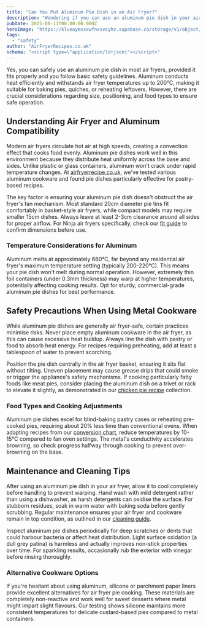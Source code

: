 ```yaml
---
title: "Can You Put Aluminum Pie Dish in an Air Fryer?"
description: "Wondering if you can use an aluminum pie dish in your air fryer? Learn safety tips, risks, and best practices for air frying with metal pans."
pubDate: 2025-08-11T00:00:00.000Z
heroImage: "https://klueoymssxwfnxsvcyhv.supabase.co/storage/v1/object/public/md/can-you-put-aluminum-pie-dish-in-an-air-fryer-da7ea5d7.png"
tags:
  - "safety"
author: "AirFryerRecipes.co.uk"
schema: "<script type=\"application/ld+json\"></script>"
---
```


<p>Yes, you can safely use an aluminum pie dish in most air fryers, provided it fits properly and you follow basic safety guidelines. Aluminum conducts heat efficiently and withstands air fryer temperatures up to 200°C, making it suitable for baking pies, quiches, or reheating leftovers. However, there are crucial considerations regarding size, positioning, and food types to ensure safe operation.</p>

<h2>Understanding Air Fryer and Aluminum Compatibility</h2>
<p>Modern air fryers circulate hot air at high speeds, creating a convection effect that cooks food evenly. Aluminum pie dishes work well in this environment because they distribute heat uniformly across the base and sides. Unlike plastic or glass containers, aluminum won't crack under rapid temperature changes. At <a href=https://www.airfryerrecipe.co.uk>airfryerrecipe.co.uk</a>, we've tested various aluminum cookware and found pie dishes particularly effective for pastry-based recipes.</p>
<p>The key factor is ensuring your aluminum pie dish doesn't obstruct the air fryer's fan mechanism. Most standard 20cm diameter pie tins fit comfortably in basket-style air fryers, while compact models may require smaller 15cm dishes. Always leave at least 2-3cm clearance around all sides for proper airflow. For Ninja air fryers specifically, check our <a href=https://www.airfryerrecipe.co.uk/fit-guide>fit guide</a> to confirm dimensions before use.</p>

<h3>Temperature Considerations for Aluminum</h3>
<p>Aluminum melts at approximately 660°C, far beyond any residential air fryer's maximum temperature setting (typically 200-220°C). This means your pie dish won't melt during normal operation. However, extremely thin foil containers (under 0.3mm thickness) may warp at higher temperatures, potentially affecting cooking results. Opt for sturdy, commercial-grade aluminum pie dishes for best performance.</p>

<h2>Safety Precautions When Using Metal Cookware</h2>
<p>While aluminum pie dishes are generally air fryer-safe, certain practices minimise risks. Never place empty aluminum cookware in the air fryer, as this can cause excessive heat buildup. Always line the dish with pastry or food to absorb heat energy. For recipes requiring preheating, add at least a tablespoon of water to prevent scorching.</p>
<p>Position the pie dish centrally in the air fryer basket, ensuring it sits flat without tilting. Uneven placement may cause grease drips that could smoke or trigger the appliance's safety mechanisms. If cooking particularly fatty foods like meat pies, consider placing the aluminum dish on a trivet or rack to elevate it slightly, as demonstrated in our <a href=https://www.airfryerrecipe.co.uk/recipes/chicken>chicken pie recipe</a> collection.</p>

<h3>Food Types and Cooking Adjustments</h3>
<p>Aluminum pie dishes excel for blind-baking pastry cases or reheating pre-cooked pies, requiring about 20% less time than conventional ovens. When adapting recipes from our <a href=https://www.airfryerrecipe.co.uk/air-fryer-conversion-chart>conversion chart</a>, reduce temperatures by 10-15°C compared to fan oven settings. The metal's conductivity accelerates browning, so check progress halfway through cooking to prevent over-browning on the base.</p>

<h2>Maintenance and Cleaning Tips</h2>
<p>After using an aluminum pie dish in your air fryer, allow it to cool completely before handling to prevent warping. Hand wash with mild detergent rather than using a dishwasher, as harsh detergents can oxidise the surface. For stubborn residues, soak in warm water with baking soda before gently scrubbing. Regular maintenance ensures your air fryer and cookware remain in top condition, as outlined in our <a href=https://www.airfryerrecipe.co.uk/air-fryer-cleaner>cleaning guide</a>.</p>
<p>Inspect aluminum pie dishes periodically for deep scratches or dents that could harbour bacteria or affect heat distribution. Light surface oxidation (a dull grey patina) is harmless and actually improves non-stick properties over time. For sparkling results, occasionally rub the exterior with vinegar before rinsing thoroughly.</p>

<h3>Alternative Cookware Options</h3>
<p>If you're hesitant about using aluminum, silicone or parchment paper liners provide excellent alternatives for air fryer pie cooking. These materials are completely non-reactive and work well for sweet desserts where metal might impart slight flavours. Our testing shows silicone maintains more consistent temperatures for delicate custard-based pies compared to metal containers.</p>